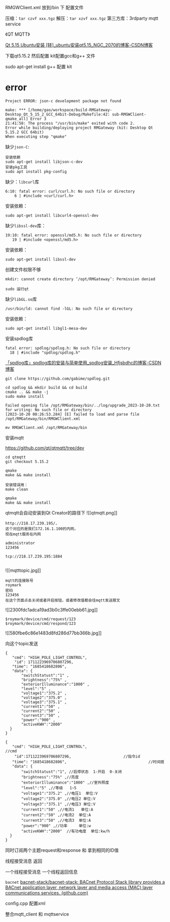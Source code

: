 RMGWClient.xml 放到/bin 下 配置文件 

压缩：`tar czvf xxx.tgz`
解压：`tar xzvf xxx.tgz`
第三方库：3rdparty
mqtt service


《QT MQTT》 

[Qt 5.15 Ubuntu安装 [转]_ubuntu安装qt5.15_NGC_2070的博客-CSDN博客](https://blog.csdn.net/baidu_41388533/article/details/128135334)

下载qt5.15.2 然后配置 kit配置gcc和g++ 文件

sudo apt-get install g++ 配置 kit


# error 
```shell
Project ERROR: json-c development package not found

make: *** [/home/gao/workspace/build-RMGateway-Desktop_Qt_5_15_2_GCC_64bit-Debug/Makefile:42: sub-RMGWClient-qmake_all] Error 3
21:41:58: The process "/usr/bin/make" exited with code 2.
Error while building/deploying project RMGateway (kit: Desktop Qt 5.15.2 GCC 64bit)
When executing step "qmake"
```

缺少`json-C`:
```SHELL
安装依赖
sudo apt-get install libjson-c-dev
安装pkg工具
sudo apt install pkg-config
```

缺少：`libcurl`库
```shell
6:10: fatal error: curl/curl.h: No such file or directory
    6 | #include <curl/curl.h>
```

安装依赖：
```SHELL
sudo apt-get install libcurl4-openssl-dev
```

缺少`libssl-dev`库：
```shell
19:10: fatal error: openssl/md5.h: No such file or directory
   19 | #include <openssl/md5.h>
```

安装依赖：
```shell
sudo apt-get install libssl-dev
```


创建文件权限不够
```shell
mkdir: cannot create directory ‘/opt/RMGateway’: Permission denied
```

```shell
sudo 运行qt
```

缺少`libGL.so`库
```shell
/usr/bin/ld: cannot find -lGL: No such file or directory
```

安装依赖： 
```shell
sudo apt-get install libgl1-mesa-dev
```

安装spdlog库
 ```shell 
fatal error: spdlog/spdlog.h: No such file or directory
   18 | #include "spdlog/spdlog.h"
```
[「spdlog库」spdlog库的安装与简单使用_spdlog安装_Hfjsbdhc的博客-CSDN博客](https://blog.csdn.net/HAICHANG1105/article/details/131432547)

```shell
git clone https://github.com/gabime/spdlog.git

cd spdlog && mkdir build && cd build
cmake .. && make -j
sudo make install
```


```shell
Failed opening file /opt/RMGateway/bin/../log/upgrade_2023-10-20.txt for writing: No such file or directory
[2023-10-20 08:26:53.284] [E] failed to load and parse file /opt/RMGateway/bin/RMGWClient.xml
```

```shell
mv RMGWClient.xml /opt/RMGateway/bin
```


安装mqtt

https://github.com/qt/qtmqtt/tree/dev
```shell
cd qtmqtt 
git checkout 5.15.2 

qmake 
make && make install

安装错误用：
make clean 

qmake 
make && make install
```
qtmqtt会自动安装到Qt Creator的路径下
![[qtmqtt.png]]


```shell
http://218.17.239.195/，
这个对应的是我们172.16.1.100的内网，
现在mqtt服务在内网

administrator 
123456

tcp://218.17.239.195:1884


```

![[mqtttopic.jpg]]

```shell
mqtt的连接账号
roymark 
密码
123456
在这个页面点击关闭或者开启按钮，或者修改值都会往mqtt发送报文

```

![[2300fdc1adca19ad3b0c3ffe00ebb61.jpg]]

```shell
$roymark/device/cmd/request/123
$roymark/device/cmd/respond/123
```
![[580fbe6c86e1483d8fd286d77bb366b.jpg]]

向这个topic发送

```shell
{
   "cmd": "HIGH_POLE_LIGHT_CONTROL",
    "id": 1711223969706807296,                   
   "time": "1685418682806",                              
   "data": {
       "switchStatust":"1" , 
       "brightness":"75%" ,
       "exteriorIlluminance":"1000" ,     
       "level":"5" ,
       "voltage1":"375.2" ,
       "voltage2":"375.0" ,
       "voltage3":"375.1" ,
       "current1":"50" ,
       "current2":"50" ,
       "current3":"50" ,
       "power":"900" ,
       "activeKWH":"2000"  
  }
}
```

```shell
{
   "cmd": "HIGH_POLE_LIGHT_CONTROL",                              //cmd
    "id":1711223969706807296,                       //指令id
   "time": "1685418682806",                                    //时间搓
   "data": {
       "switchStatust":"1", //启停状态  1-开启  0-关闭
       "brightness":"75%" ,//亮度
       "exteriorIlluminance":"1000" ,//室外照度      
       "level":"5" ,//等级   1~5
       "voltage1":"375.2" ,//电压1  单位:V
       "voltage2":"375.0" ,//电压2 单位:V
       "voltage3":"375.1" ,//电压3 单位:V
       "current1":"50" ,//电流1   单位:A
       "current2":"50" ,//电流2  单位:A
       "current3":"50" ,//电流3  单位:A
       "power":"900" ,//功率     单位:w
       "activeKWH":"2000"  //有功电度  单位:kw/h
  }
}
```

同时订阅两个主题request和response 和  拿到相同的ID值

线程接受消息 返回

一个线程接受消息 
一个线程返回信息




`bacnet`
[bacnet-stack/bacnet-stack: BACnet Protocol Stack library provides a BACnet application layer, network layer and media access (MAC) layer communications services. (github.com)](https://github.com/bacnet-stack/bacnet-stack)

config.cpp 配置xml

整合mqtt_client 和 mqttservice


